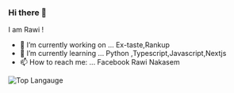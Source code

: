 ### Hi there 👋

 I am Rawi !

- 🔭 I’m currently working on ... Ex-taste,Rankup
- 🌱 I’m currently learning ... Python ,Typescript,Javascript,Nextjs
- 📫 How to reach me: ... Facebook Rawi Nakasem

![Top Langauge](https://github-readme-stats.vercel.app/api/top-langs/?username=rawi1005&show_icons=true&theme=radical)


